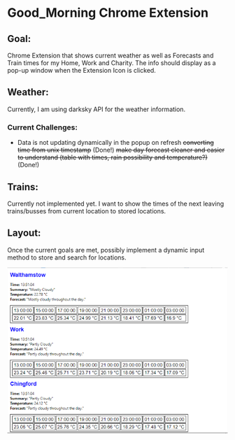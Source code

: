 # Good_Morning Chrome Extension  

## Goal:
Chrome Extension that shows current weather as well as Forecasts and Train times for my Home, Work and Charity. 
The info should display as a pop-up window when the Extension Icon is clicked.  

## Weather:
Currently, I am using darksky API for the weather information.  
### Current Challenges:
+ Data is not updating dynamically in the popup on refresh
~~converting time from unix timestamp~~ (Done!)
~~make day forecast cleaner and easier to understand (table with times, rain possibility and temperature?)~~ (Done!)

## Trains:
Currently not implemented yet. I want to show the times of the next leaving trains/busses from current location to stored locations. 

## Layout:
Once the current goals are met, possibly implement a dynamic input method to store and search for locations.

![My image](https://github.com/bgriessbach/Good_Morning/blob/master/layout.PNG)    
